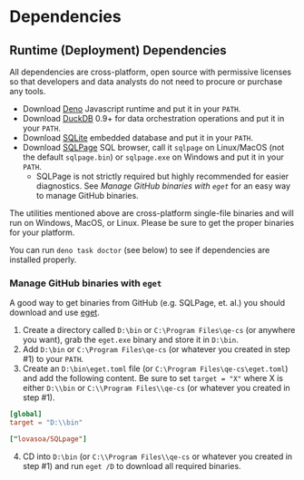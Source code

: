 # Dependencies

## Runtime (Deployment) Dependencies

All dependencies are cross-platform, open source with permissive licenses so
that developers and data analysts do not need to procure or purchase any tools.

- Download
  [Deno](https://docs.deno.com/runtime/manual/getting_started/installation)
  Javascript runtime and put it in your `PATH`.
- Download [DuckDB](https://duckdb.org/docs/installation) 0.9+ for data
  orchestration operations and put it in your `PATH`.
- Download [SQLite](https://www.sqlite.org/download.html) embedded database and
  put it in your `PATH`.
- Download [SQLPage](https://github.com/lovasoa/SQLpage/releases) SQL browser,
  call it `sqlpage` on Linux/MacOS (not the default `sqlpage.bin`) or
  `sqlpage.exe` on Windows and put it in your `PATH`.
  - SQLPage is not strictly required but highly recommended for easier
    diagnostics. See _Manage GitHub binaries with `eget`_ for an easy way to
    manage GitHub binaries.

The utilities mentioned above are cross-platform single-file binaries and will
run on Windows, MacOS, or Linux. Please be sure to get the proper binaries for
your platform.

You can run `deno task doctor` (see below) to see if dependencies are installed
properly.

### Manage GitHub binaries with `eget`

A good way to get binaries from GitHub (e.g. SQLPage, et. al.) you should
download and use [eget](https://github.com/zyedidia/eget/releases).

1. Create a directory called `D:\bin` or `C:\Program Files\qe-cs` (or anywhere
   you want), grab the `eget.exe` binary and store it in `D:\bin`.
2. Add `D:\bin` or `C:\Program Files\qe-cs` (or whatever you created in step #1)
   to your `PATH`.
3. Create an `D:\bin\eget.toml` file (or `C:\Program Files\qe-cs\eget.toml`) and
   add the following content. Be sure to set `target = "X"` where X is either
   `D:\\bin` or `C:\\Program Files\\qe-cs` (or whatever you created in step #1).

```toml
[global]
target = "D:\\bin"    

["lovasoa/SQLpage"]
```

4. CD into `D:\bin` (or `C:\\Program Files\\qe-cs` or whatever you created in
   step #1) and run `eget /D` to download all required binaries.

